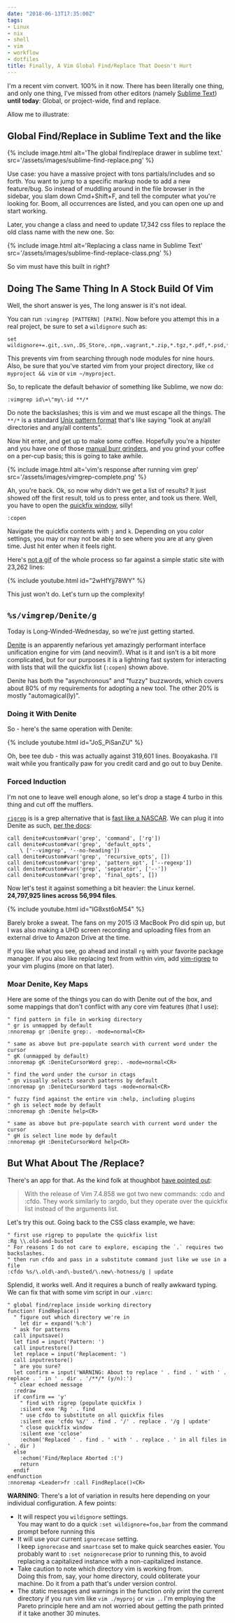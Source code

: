 ```yaml
---
date: "2018-06-13T17:35:00Z"
tags:
- Linux
- nix
- shell
- vim
- workflow
- dotfiles
title: Finally, A Vim Global Find/Replace That Doesn't Hurt
---
```


I'm a recent vim convert. 100% in it now. There has been literally one
thing, and only one thing, I've missed from other editors (namely [Sublime Text](https://sublimetext.com/)) **until today**: Global, or project-wide, find and replace. 

Allow me to illustrate:

## Global Find/Replace in Sublime Text and the like

{% include image.html alt='The global find/replace drawer in sublime text.' src='/assets/images/sublime-find-replace.png' %}

Use case: you have a massive project with tons partials/includes and so forth.
You want to jump to a specific markup node to add a new feature/bug. So instead
of muddling around in the file browser in the sidebar, you slam down
Cmd+Shift+F, and tell the computer what you're looking for. Boom, all
occurrences are listed, and you can open one up and start working.

Later, you change a class and need to update 17,342 css files to replace the old
class name with the new one. So:

{% include image.html alt='Replacing a class name in Sublime Text' src='/assets/images/sublime-find-replace-class.png' %}

So vim must have this built in right?

## Doing The Same Thing In A Stock Build Of Vim

Well, the short answer is yes, The long answer is it's not ideal.

You can run `:vimgrep [PATTERN] [PATH]`. Now before you attempt this in a real
project, be sure to set a `wildignore` such as:

```vim
set wildignore+=.git,.svn,.DS_Store,.npm,.vagrant,*.zip,*.tgz,*.pdf,*.psd,*.ai,*.mp3,*.mp4,*.bmp,*.ico,*.jpg,*.png,*.gif,*.epub,.hg,.dropbox,.config,.cache,*.pyc,node_modules/*,bower_components/*,*.min.*
```

This prevents vim from searching through node modules for nine hours. Also, be sure that you've started vim from your project directory, like `cd myproject && vim` or `vim ~/myproject`.

So, to replicate the default behavior of something like Sublime, we now do:

```vim
:vimgrep id\=\"my\-id **/*
```

Do note the backslashes; this is vim and we must escape all the things. The `**/*` is a standard [Unix pattern format](https://git-scm.com/docs/gitignore#_pattern_format) that's like saying "look at any/all directories and any/all contents".

Now hit enter, and get up to make some coffee. Hopefully you're a hipster and
you have one of those [manual burr
grinders](https://www.amazon.com/gp/product/B004QWMAII/), and you grind your
coffee on a per-cup basis; this is going to take awhile.

{% include image.html alt='vim\'s response after running vim grep' src='/assets/images/vimgrep-complete.png' %}

Ah, you're back. Ok, so now why didn't we get a list of results? It just showed
off the first result, told us to press enter, and took us there. Well, you have
to open the [quickfix window](http://vimdoc.sourceforge.net/htmldoc/quickfix.html), silly!

```vim
:copen
```

Navigate the quickfix contents with `j` and `k`. Depending on you color
settings, you may or may not be able to see where you are at any given time.
Just hit enter when it feels right.


Here's [not a gif](https://developers.google.com/web/fundamentals/performance/optimizing-content-efficiency/replace-animated-gifs-with-video/) of the whole process so far against a simple static site with 23,262 lines:

{% include youtube.html id="2wHfYjj78WY" %}

This just won't do. Let's turn up the complexity!

## `%s/vimgrep/Denite/g`

Today is Long-Winded-Wednesday, so we're just getting started.

[Denite](https://github.com/Shougo/denite.nvim#denitenvim) is an apparently
nefarious yet amazingly performant interface unification engine for vim (and neovim!). What
is it and isn't is a bit more complicated, but for our purposes it is a
lightning fast system for interacting with lists that will the quickfix list
(`:copen`) shown above.

Denite has both the "asynchronous" and "fuzzy" buzzwords, which covers about 80% of my requirements for
adopting a new tool. The other 20% is mostly "automagical(ly)".

### Doing it With Denite

So - here's the same operation with Denite:

{% include youtube.html id="JoS_PiSanZU" %}

Oh, bee tee dub - this was actually against 319,601 lines. Booyakasha. I'll wait
while you frantically paw for you credit card and go out to buy Denite.

### Forced Induction

I'm not one to leave well enough alone, so let's drop a stage 4 turbo in this
thing and cut off the mufflers. 

[`rigrep`](https://github.com/BurntSushi/ripgrep#quick-example-comparing-tools) is
is a grep alternative that is [fast like a NASCAR](https://blog.burntsushi.net/ripgrep/).
We can plug it into Denite as such, [per the docs](https://github.com/Shougo/denite.nvim/blob/ef3ffe7ffff25b0260be1e336dcd55014a6787a7/doc/denite.txt#L198):

```vim
call denite#custom#var('grep', 'command', ['rg'])
call denite#custom#var('grep', 'default_opts',
    \ ['--vimgrep', '--no-heading'])
call denite#custom#var('grep', 'recursive_opts', [])
call denite#custom#var('grep', 'pattern_opt', ['--regexp'])
call denite#custom#var('grep', 'separator', ['--'])
call denite#custom#var('grep', 'final_opts', [])
```

Now let's test it against something a bit heavier: the Linux kernel. **24,797,925
lines across 56,994 files**.

{% include youtube.html id="IG8xst6oM54" %}

Barely broke a sweat. The fans on my 2015 i3 MacBook Pro did spin up, but I was
also making a UHD screen recording and uploading files from an external drive to
Amazon Drive at the time. 

If you like what you see, go ahead and install `rg` with your favorite
package manager. If you also like replacing text from within vim, add
[vim-rigrep](https://github.com/jremmen/vim-ripgrep) to your vim plugins (more
on that later).

### Moar Denite, Key Maps

Here are some of the things you can do with Denite out of the box, and some
mappings that don't conflict with any core vim features (that I use):

```vim
" find pattern in file in working directory
" gr is unmapped by default
:nnoremap gr :Denite grep:. -mode=normal<CR> 

" same as above but pre-populate search with current word under the cursor
" gK (unmapped by default)
:nnoremap gK :DeniteCursorWord grep:. -mode=normal<CR> 

" find the word under the cursor in ctags
" gn visually selects search patterns by default
:nnoremap gn :DeniteCursorWord tags -mode=normal<CR>

" fuzzy find against the entire vim :help, including plugins
" gh is select mode by default
:nnoremap gh :Denite help<CR>

" same as above but pre-populate search with current word under the cursor
" gH is select line mode by default
:nnoremap gH :DeniteCursorWord help<CR>
```

## But What About The /Replace?

There's an app for that. As the kind folk at thoughbot [have pointed
out](https://robots.thoughtbot.com/lists-vim-and-you#from-inside-of-vim):

> With the release of Vim 7.4.858 we got two new commands: :cdo and :cfdo. They work similarly to :argdo, but they operate over the quickfix list instead of the arguments list.

Let's try this out. Going back to the CSS class example, we have:

```vim
" first use rigrep to populate the quickfix list
:Rg \\.old-and-busted
" For reasons I do not care to explore, escaping the `.` requires two backslashes. 
" then run cfdo and pass in a substitute command just like we use in a file
:cfdo %s/\.old\-and\-busted/\.new\-hotness/g | update
```

Splendid, it works well. And it requires a bunch of really awkward typing. We
can fix that with some vim script in our `.vimrc`:

```vim
" global find/replace inside working directory
function! FindReplace()
  " figure out which directory we're in
	let dir = expand('%:h')
  " ask for patterns
  call inputsave()
  let find = input('Pattern: ')
  call inputrestore()
  let replace = input('Replacement: ')
  call inputrestore()
  " are you sure?
  let confirm = input('WARNING: About to replace ' . find . ' with ' . replace . ' in ' . dir . '/**/* (y/n):')
  " clear echoed message
  :redraw
  if confirm == 'y'
    " find with rigrep (populate quickfix )
    :silent exe 'Rg ' . find
    " use cfdo to substitute on all quickfix files
    :silent exe 'cfdo %s/' . find . '/' . replace . '/g | update'
    " close quickfix window
    :silent exe 'cclose'
    :echom('Replaced ' . find . ' with ' . replace . ' in all files in ' . dir )
  else
    :echom('Find/Replace Aborted :(')
    return
  endif
endfunction
:nnoremap <Leader>fr :call FindReplace()<CR>
```

**WARNING**: There's a lot of variation in results here
depending on your individual configuration. A few points:

- It will respect you `wildignore` settings.  
  You may want to do a quick `:set wildignore=foo,bar` from the command prompt before running this
- It will use your current `ignorecase` setting.  
  I keep `ignorecase` and `smartcase` set to make quick searches easier. You
  probably want to `:set noignorecase` prior to running this, to avoid replacing
  a capitalized instance with a non-capitalized instance. 
- Take caution to note which directory vim is working from.  
  Doing this from, say, your home directory, could obliterate your machine. Do it from a path that's under version control.
- The static messages and warnings in the function only print the current
directory if you run vim like `vim ./myproj` or `vim .`. I'm employing the
Pareto principle here and am not worried about getting the path printed if it
take another 30 minutes.
